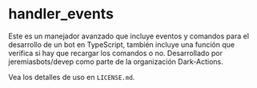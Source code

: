 # handler_events

Este es un manejador avanzado que incluye eventos y comandos para el desarrollo de un bot en TypeScript, también incluye una función que verifica si hay que recargar los comandos o no. Desarrollado por jeremiasbots/devep como parte de la organización Dark-Actions.

Vea los detalles de uso en `LICENSE.md`.
